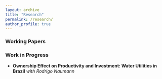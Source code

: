 ```yaml
---
layout: archive
title: "Research"
permalink: /research/
author_profile: true
---
```


### Working Papers


### Work in Progress
- **Ownership Effect on Productivity and Investment: Water Utilities in Brazil** _with Rodrigo Naumann_

<!-- {% if author.googlescholar %}
  You can also find my articles on <u><a href="{{author.googlescholar}}">my Google Scholar profile</a>.</u>
{% endif %}

{% include base_path %}

{% for post in site.publications reversed %}
  {% include archive-single.html %}
{% endfor %} -->
